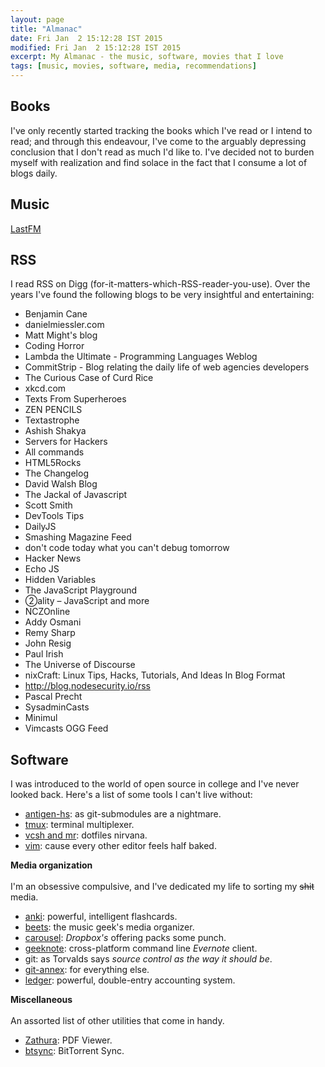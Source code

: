 ```yaml
---
layout: page
title: "Almanac"
date: Fri Jan  2 15:12:28 IST 2015
modified: Fri Jan  2 15:12:28 IST 2015
excerpt: My Almanac - the music, software, movies that I love
tags: [music, movies, software, media, recommendations]
---
```


## Books
I've only recently started tracking the books which I've read or I intend to read; and through this endeavour, I've come to the arguably depressing conclusion that I don't read as much I'd like to. I've decided not to burden myself with realization and find solace in the fact that I consume a lot of blogs daily.

## Music
[LastFM](www.last.fm/user/srijanshetty/tracks)

## RSS
I read RSS on Digg (for-it-matters-which-RSS-reader-you-use).
Over the years I've found the following blogs to be very insightful and entertaining:

- Benjamin Cane
- danielmiessler.com
- Matt Might's blog
- Coding Horror
- Lambda the Ultimate - Programming Languages Weblog
- CommitStrip - Blog relating the daily life of web agencies developers
- The Curious Case of Curd Rice
- xkcd.com
- Texts From Superheroes
- ZEN PENCILS
- Textastrophe
- Ashish Shakya
- Servers for Hackers
- All commands
- HTML5Rocks
- The Changelog
- David Walsh Blog
- The Jackal of Javascript
- Scott Smith
- DevTools Tips
- DailyJS
- Smashing Magazine Feed
- don't code today what you can't debug tomorrow
- Hacker News
- Echo JS
- Hidden Variables
- The JavaScript Playground
- ②ality – JavaScript and more
- NCZOnline
- Addy Osmani
- Remy Sharp
- John Resig
- Paul Irish
- The Universe of Discourse
- nixCraft: Linux Tips, Hacks, Tutorials, And Ideas In Blog Format
- http://blog.nodesecurity.io/rss
- Pascal Precht
- SysadminCasts
- Minimul
- Vimcasts OGG Feed

## Software
I was introduced to the world of open source in college and I've never looked back.
Here's a list of some tools I can't live without:

- [antigen-hs](https://github.com/srijanshetty/antigen-hs): as git-submodules are a nightmare.
- [tmux](https://github.com/srijanshetty/vcsh-tmux): terminal multiplexer.
- [vcsh and mr](/technical/vcsh-mr-dotfiles-nirvana/): dotfiles nirvana.
- [vim](https://github.com/srijanshetty/vim-plug/): cause every other editor feels half baked.

**Media organization**<br/><br/>
I'm an obsessive compulsive, and I've dedicated my life to sorting my <strike>shit</strike>  media.

- [anki](http://ankisrs.net/): powerful, intelligent flashcards.
- [beets](beets.readthedocs.org): the music geek's media organizer.
- [carousel](https://carousel.dropbox.com/): *Dropbox's* offering packs some punch.
- [geeknote](http://www.geeknote.me/): cross-platform command line *Evernote* client.
- git: as Torvalds says *source control as the way it should be*.
- [git-annex](https://git-annex.branchable.com/): for everything else.
- [ledger](http://www.ledger-cli.org/): powerful, double-entry accounting system.

**Miscellaneous**<br/><br/>
An assorted list of other utilities that come in handy.

- [Zathura](https://pwmt.org/projects/zathura/): PDF Viewer.
- [btsync](http://www.getsync.com/download): BitTorrent Sync.

